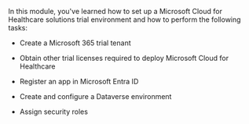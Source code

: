 In this module, you've learned how to set up a Microsoft Cloud for Healthcare solutions trial environment and how to perform the following tasks:

- Create a Microsoft 365 trial tenant

- Obtain other trial licenses required to deploy Microsoft Cloud for Healthcare

- Register an app in Microsoft Entra ID

- Create and configure a Dataverse environment

- Assign security roles

